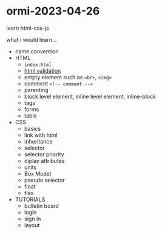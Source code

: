 # ormi-2023-04-26
learn html-css-js

what i would learn...

- name convention
- HTML
  - `index.html`
  - [html validation](https://validator.w3.org)
  - empty element such as `<br>`, `<img>`
  - comment `<!-- comment -->`
  - parenting
  - block level element, inline level element, inline-block
  - tags
  - forms
  - table
- CSS
  - basics
  - link with html
  - inheritance
  - selector
  - selector priority
  - diplay attributes
  - units
  - Box Model
  - pseudo selector
  - float
  - flex
- TUTORIALS
  - bulletin board
  - login
  - sign in
  - layout
